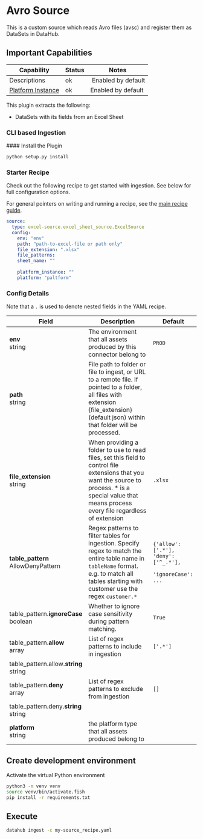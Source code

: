 # Avro Source

This is a custom source which reads Avro files (avsc) and register them as DataSets in DataHub.

## Important Capabilities

| Capability | Status | Notes |
|-------|-------------|--------|
| Descriptions | ok | Enabled by default | 
| [Platform Instance](https://datahubproject.io/docs/platform-instances) | ok | Enabled by default |

This plugin extracts the following:

 * DataSets with its fields from an Excel Sheet


### CLI based Ingestion

#### Install the Plugin

```bash
python setup.py install
```

### Starter Recipe

Check out the following recipe to get started with ingestion. See below for full configuration options. 

For general pointers on writing and running a recipe, see the [main recipe guide](https://datahubproject.io/docs/metadata-ingestion#recipes).

```yaml
source:
  type: excel-source.excel_sheet_source.ExcelSource
  config:
    env: "env"
    path: "path-to-excel-file or path only"
    file_extension: ".xlsx"
    file_patterns:
    sheet_name: ""
    
    platform_instance: ""
    platform: "paltform"
```

### Config Details

Note that a `.` is used to denote nested fields in the YAML recipe.

| Field | Description | Default |
|-------|-------------|---------|
| **env** <br>string | The environment that all assets produced by this connector belong to | `PROD` 
| **path** <br>string | File path to folder or file to ingest, or URL to a remote file. If pointed to a folder, all files with extension {file_extension} (default json) within that folder will be processed. |
| **file_extension** <br>string | When providing a folder to use to read files, set this field to control file extensions that you want the source to process. * is a special value that means process every file regardless of extension|`.xlsx`|
| **table_pattern** <br>AllowDenyPattern | Regex patterns to filter tables for ingestion.  Specify regex to match the entire table name in `tableName` format. e.g. to match all tables starting with customer use the regex `customer.*` | `{'allow': ['.*'],` <br>`'deny': ['^_.*'],` <br>` 'ignoreCase': ...` |
| table_pattern.**ignoreCase** <br>boolean | Whether to ignore case sensitivity during pattern matching.| `True` |
| table_pattern.**allow** <br>array | List of regex patterns to include in ingestion | `['.*']` |
| table_pattern.allow.**string** <br>string | |
| table_pattern.**deny** <br>array | List of regex patterns to exclude from ingestion | `[]` |
| table_pattern.deny.**string** <br>string | || **platform_instance** <br>string | The instance of the platform that all assets produced by this recipe belong to |
| **platform** <br>string | the platform type that all assets produced belong to |  |


## Create development environment

Activate the virtual Python environment

```bash
python3 -m venv venv
source venv/bin/activate.fish
pip install -r requirements.txt
```

## Execute



```bash
datahub ingest -c my-source_recipe.yaml
```